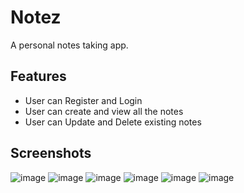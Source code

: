 
# Notez

A personal notes taking app.

## Features

- User can Register and Login
- User can create and view all the notes
- User can Update and Delete existing notes



## Screenshots

![image](https://user-images.githubusercontent.com/120082922/211566762-2a443186-7edc-4875-89d8-4c87cc8e01a5.png)
![image](https://user-images.githubusercontent.com/120082922/211567064-e7f10446-deba-4799-8b92-3886597dc02d.png)
![image](https://user-images.githubusercontent.com/120082922/211567262-96f8a11b-5681-414f-9cae-ab352af8a6fe.png)
![image](https://user-images.githubusercontent.com/120082922/211567513-6c664aff-8a9a-499e-9985-61affeb8f9e1.png)
![image](https://user-images.githubusercontent.com/120082922/211567626-ce3db2c4-652a-4337-9532-4d88e15fc67f.png)
![image](https://user-images.githubusercontent.com/120082922/211567954-17093abb-f3b1-4189-abea-4faf82abc626.png)


